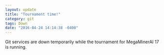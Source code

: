 ```yaml
---
layout: update
title: "Tournament time!"
category: git
tags: Down
date: "2016-04-24 14:14:38 -0400"
---
```


Git services are down temporarily while the tournament for MegaMinerAI 17 is running.
